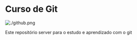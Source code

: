 # Curso de Git


![./github.png](Octocat)

Este repositório server para o estudo e aprendizado com o git 
